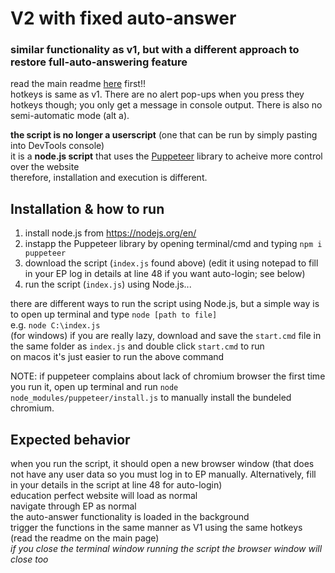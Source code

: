 # V2 with fixed auto-answer

### similar functionality as v1, but with a different approach to restore full-auto-answering feature  
read the main readme [here](https://github.com/KEN-2000l/EducationPerfected#readme) first!!  
hotkeys is same as v1. There are no alert pop-ups when you press they hotkeys though; you only get a message in console output. There is also no semi-automatic mode (alt a).  
  
**the script is no longer a userscript** (one that can be run by simply pasting into DevTools console)  
it is a **node.js script** that uses the [Puppeteer](https://github.com/puppeteer/puppeteer) library to acheive more control over the website  
therefore, installation and execution is different.  

## Installation & how to run  
1. install node.js from https://nodejs.org/en/
2. instapp the Puppeteer library by opening terminal/cmd and typing `npm i puppeteer`
3. download the script (`index.js` found above) (edit it using notepad to fill in your EP log in details at line 48 if you want auto-login; see below)
4. run the script (`index.js`) using Node.js...  

there are different ways to run the script using Node.js, but a simple way is to open up terminal and type `node [path to file]`  
e.g. `node C:\index.js`  
(for windows) if you are really lazy, download and save the `start.cmd` file in the same folder as `index.js` and double click `start.cmd` to run  
on macos it's just easier to run the above command  

NOTE: if puppeteer complains about lack of chromium browser the first time you run it, open up terminal and run `node node_modules/puppeteer/install.js` to manually install the bundeled chromium. 

## Expected behavior  
when you run the script, it should open a new browser window (that does not have any user data so you must log in to EP manually. Alternatively, fill in your details in the script at line 48 for auto-login)  
education perfect website will load as normal  
navigate through EP as normal  
the auto-answer functionality is loaded in the background  
trigger the functions in the same manner as V1 using the same hotkeys (read the readme on the main page)  
_if you close the terminal window running the script the browser window will close too_
